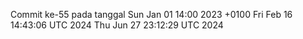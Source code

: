 Commit ke-55 pada tanggal Sun Jan 01 14:00 2023 +0100
Fri Feb 16 14:43:06 UTC 2024
Thu Jun 27 23:12:29 UTC 2024
